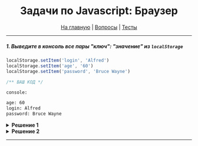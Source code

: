 <div align="center">

<h1>Задачи по Javascript: Браузер</h1>

<a href="https://github.com/dollaween/javascript-tasks">На главную</a> | <a href="https://github.com/dollaween/javascript-questions">Вопросы</a> | <a href="https://github.com/dollaween/javascript-tests">Тесты</a>

</div>

---

##### 1. Выведите в консоль все пары "ключ": "значение" из `localStorage`
```javascript
localStorage.setItem('login', 'Alfred')
localStorage.setItem('age', '60')
localStorage.setItem('password', 'Bruce Wayne')

/** ВАШ КОД */
```
`console:`
```bash
age: 60
login: Alfred
password: Bruce Wayne
```

<details><summary><b>Решение 1</b></summary>
<p>

```javascript
for (let key of Object.keys(localStorage)) {
  console.log(`${key}: ${localStorage.getItem(key)}`);
}
```

</p>
</details>

<details><summary><b>Решение 2</b></summary>
<p>

```javascript
for(let key in localStorage) {
  if (!localStorage.hasOwnProperty(key)) {
    continue;
  }
  console.log(`${key}: ${localStorage.getItem(key)}`);
}
```

</p>
</details>

---
